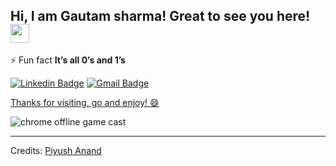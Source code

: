 ## Hi, I am Gautam sharma! Great to see you here! <img src="https://raw.githubusercontent.com/aemmadi/aemmadi/master/wave.gif" width="30px">

⚡ Fun fact **It’s all 0’s and 1’s**

[![Linkedin Badge](https://img.shields.io/badge/-Piyush%20Anand-blue?style=flat-square&logo=Linkedin&logoColor=white&link=https://www.linkedin.com/in/piyush-anand-635208201/)](https://www.linkedin.com/in/piyush-anand-635208201/)
[![Gmail Badge](https://img.shields.io/badge/-Piyush%20Anand-c14438?style=flat-square&logo=Gmail&logoColor=white&link=mailto:piyushanand2580@gmail.com)](mailto:piyushanand2580@gmail.com)

[Thanks for visiting, go and enjoy! :smile: ](http://wayou.github.io/t-rex-runner/)

![chrome offline game cast](assets/dino.gif)

-----
Credits: [Piyush Anand](https://github.com/gautamsharma5543)

